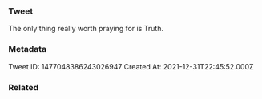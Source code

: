 ### Tweet
The only thing really worth praying for is Truth.

### Metadata
Tweet ID: 1477048386243026947
Created At: 2021-12-31T22:45:52.000Z

### Related

